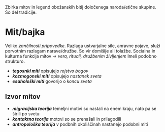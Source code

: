 Zbirka mitov in legend obožanskih bitij določenega naroda/etične skupine. So del tradicije.
# Mit/bajka
Veliko *zančilnosti pripovedke*. 
Razlaga ustvarjalne sile, anravne pojave, služi porvotnim razlagam narave/družbe. So vir domišije ali tolažbe. 
Socialna in kulturna funkcija mitov → *vera, rituali, družbenim življenjem*
Imeli podobno strukturo.
- ***tegosnki miti*** opisujejo *rojstvo bogov*
- ***kozmogonski miti*** opisujejo *nastanek sveta*
- ***esahološki miti*** govorijo o *koncu sveta*
## Izvor mitov
- ***migracijska teorija*** temeljni motivi so nastali na enem kraju, nato pa se širili po svetu
- ***kontaktna teorija*** motovi so se prenašali in prilagodili
- ***antropološka teorija*** v podbnih okoliščinah nastanejo podobni miti